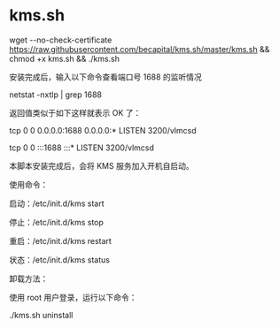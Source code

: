 # kms.sh

wget --no-check-certificate https://raw.githubusercontent.com/becapital/kms.sh/master/kms.sh && chmod +x kms.sh && ./kms.sh


安装完成后，输入以下命令查看端口号 1688 的监听情况


netstat -nxtlp | grep 1688

返回值类似于如下这样就表示 OK 了：

tcp        0      0 0.0.0.0:1688                0.0.0.0:*                   LISTEN      3200/vlmcsd     

tcp        0      0 :::1688                     :::*                        LISTEN      3200/vlmcsd 

本脚本安装完成后，会将 KMS 服务加入开机自启动。

使用命令：

启动：/etc/init.d/kms start

停止：/etc/init.d/kms stop

重启：/etc/init.d/kms restart

状态：/etc/init.d/kms status

卸载方法：

使用 root 用户登录，运行以下命令：

./kms.sh uninstall
